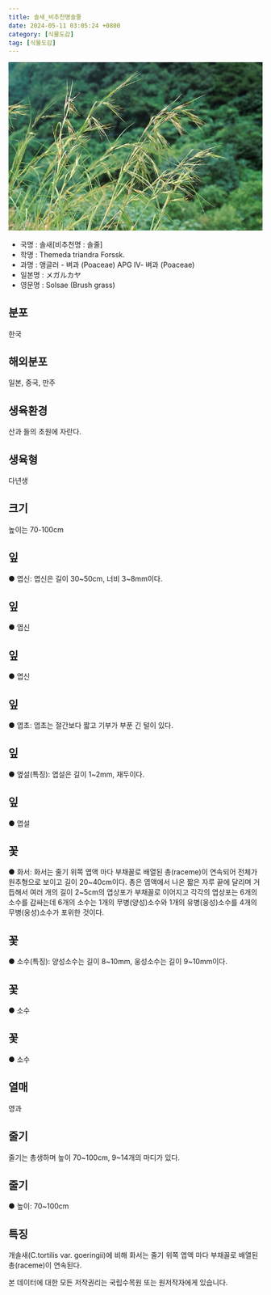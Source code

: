 ```yaml
---
title: 솔새_비추천명솔줄
date: 2024-05-11 03:05:24 +0800
category: [식물도감]
tag: [식물도감]
---
```




![솔새[비추천명 : 솔줄]](/assets/img/fileUpload/plants/basic/Gramineae/Themeda/14766/14766_1_th2.jpg)
- 국명 : 솔새[비추천명 : 솔줄]
- 학명 : Themeda triandra Forssk.
- 과명 : 앵글러 - 벼과 (Poaceae) APG Ⅳ- 벼과 (Poaceae)
- 일본명 : メガルカヤ
- 영문명 : Solsae (Brush grass)


## 분포
한국
## 해외분포
일본, 중국, 만주
## 생육환경
산과 들의 초원에 자란다.
## 생육형
다년생
## 크기
높이는 70-100cm
## 잎
● 엽신: 엽신은 길이 30~50cm, 너비 3~8mm이다.
## 잎
● 엽신
## 잎
● 엽신
## 잎
● 엽초: 엽초는 절간보다 짧고 기부가 부푼 긴 털이 있다.
## 잎
● 옆설(특징): 엽설은 길이 1~2mm, 재두이다.
## 잎
● 엽설
## 꽃
● 화서: 화서는 줄기 위쪽 엽액 마다 부채꼴로 배열된 총(raceme)이 연속되어 전체가 원추형으로 보이고 길이 20~40cm이다. 총은 엽액에서 나온 짧은 자루 끝에 달리며 거듭해서 여러 개의 길이 2~5cm의 엽상포가 부채꼴로 이어지고 각각의 엽상포는 6개의 소수를 감싸는데 6개의 소수는 1개의 무병(양성)소수와 1개의 유병(웅성)소수를 4개의 무병(웅성)소수가 포위한 것이다. 
## 꽃
● 소수(특징): 양성소수는 길이 8~10mm, 웅성소수는 길이 9~10mm이다.
## 꽃
● 소수
## 꽃
● 소수
## 열매
영과
## 줄기
줄기는 총생하며 높이 70~100cm, 9~14개의 마디가 있다.
## 줄기
● 높이: 70~100cm
## 특징
개솔새(C.tortilis var. goeringii)에 비해 화서는 줄기 위쪽 엽액 마다 부채꼴로 배열된 총(raceme)이 연속된다.






본 데이터에 대한 모든 저작권리는 국립수목원 또는 원저작자에게 있습니다.
